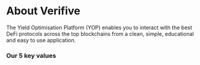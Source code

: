 # About Verifive

The Yield Optimisation Platform (YOP) enables you to interact with the best DeFi protocols across the top blockchains from a clean, simple, educational and easy to use application.

### Our 5 key values